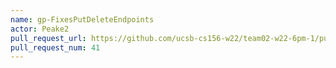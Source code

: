 ```yaml
---
name: gp-FixesPutDeleteEndpoints
actor: Peake2
pull_request_url: https://github.com/ucsb-cs156-w22/team02-w22-6pm-1/pull/41
pull_request_num: 41
---
```

